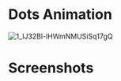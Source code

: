 # Dots Animation

![1_lJ32Bl-lHWmNMUSiSq17gQ](https://user-images.githubusercontent.com/72864817/171863780-16f7afb7-32a5-4547-a427-23c8a8ed0524.png)


# Screenshots